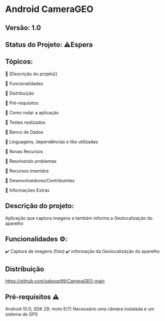  # Android CameraGEO
 ## Versão: 1.0
 
 ## Status do Projeto: ⚠️Espera 
 
 ## Tópicos:
 
🔹 [Descrição do projeto[(

🔹 Funcionalidades

🔹 Distribuição

🔹 Pré-requisitos

🔹 Como rodar a aplicação

🔹 Testes realizados

🔹 Banco de Dados

🔹 Linguagens, dependências e libs utilizadas

🔹 Novas Recursos

🔹 Resolvendo problemas

🔹 Recursos inseridos

🔹 Desenvolvedores/Contribuintes

🔹 Informações Extras

## Descrição do projeto:
Aplicação que captura imagens e também informa a Geolocalização do aparelho

## Funcionalidades ⚙️:
✔️ Captura de imagens (foto)
✔️ informação da Geolocalização do aparelho

## Distribuição
https://github.com/saboop99/CameraGEO-main

## Pré-requisitos ⚠️

Android 10.0; SDK 29; moto E(7)
Necessário uma câmera instalada e um sistema de GPS
